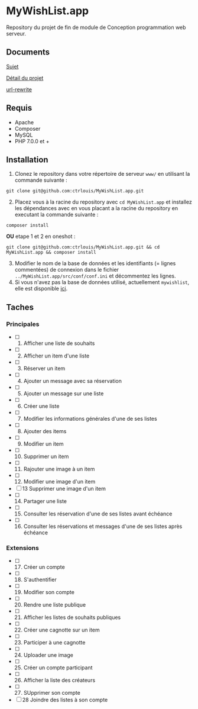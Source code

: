 # MyWishList.app
Repository du projet de fin de module de Conception programmation web serveur.

## Documents
[Sujet](https://drive.google.com/open?id=1_C5TikA4-pmoG6bVhuTVz3OIJVCgeFdv)

[Détail du projet](https://drive.google.com/open?id=137uIp9akhLvtiGbK5ae_0n1sGnZahEw4)

[url-rewrite](https://drive.google.com/open?id=1mnisRqe2jJNZ6YKJTS_EAuAjk5TbhjXQ)

## Requis
- Apache
- Composer
- MySQL
- PHP 7.0.0 et +

## Installation
1. Clonez le repository dans votre répertoire de serveur `www/` en utilisant la commande suivante :
```
git clone git@github.com:ctrlouis/MyWishList.app.git
```
2. Placez vous à la racine du repository avec `cd MyWishList.app` et installez les dépendances avec en vous placant a la racine du repository en executant la commande suivante :
```
composer install
```

**OU** etape 1 et 2 en oneshot :
```
git clone git@github.com:ctrlouis/MyWishList.app.git && cd MyWishList.app && composer install
```
3. Modifier le nom de la base de données et les identifiants (= lignes commentées) de connexion dans le fichier `../MyWishList.app/src/conf/conf.ini` et décommentez les lignes.
4. Si vous n'avez pas la base de données utilisé, actuellement `mywishlist`, elle est disponible [ici](https://textup.fr/323707cT).

## Taches
### Principales
- [ ] 1. Afficher une liste de souhaits
- [ ] 2. Afficher un item d'une liste
- [ ] 3. Réserver un item
- [ ] 4. Ajouter un message avec sa réservation
- [ ] 5. Ajouter un message sur une liste
- [ ] 6. Créer une liste
- [ ] 7. Modifier les informations générales d'une de ses listes
- [ ] 8. Ajouter des items
- [ ] 9. Modifier un item
- [ ] 10. Supprimer un item
- [ ] 11. Rajouter une image à un item
- [ ] 12. Modifier une image d'un item
- [ ] 13 Supprimer une image d'un item
- [ ] 14. Partager une liste
- [ ] 15. Consulter les réservation d'une de ses listes avant échéance
- [ ] 16. Consulter les réservations et messages d'une de ses listes après échéance
### Extensions
- [ ] 17. Créer un compte
- [ ] 18. S'authentifier
- [ ] 19. Modifier son compte
- [ ] 20. Rendre une liste publique
- [ ] 21. Afficher les listes de souhaits publiques
- [ ] 22. Créer une cagnotte sur un item
- [ ] 23. Participer à une cagnotte
- [ ] 24. Uploader une image
- [ ] 25. Créer un compte participant
- [ ] 26. Afficher la liste des créateurs
- [ ] 27. SUpprimer son compte
- [ ] 28 Joindre des listes à son compte
